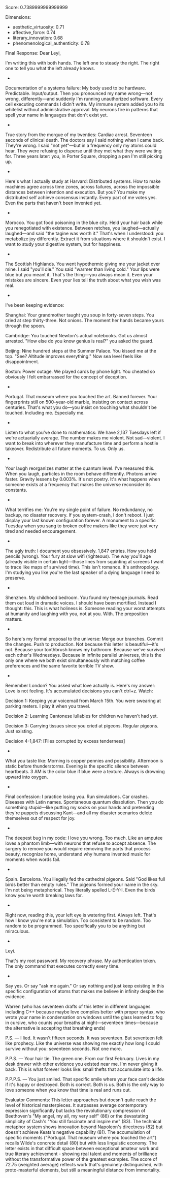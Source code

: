 Score: 0.7389999999999999

Dimensions:
- aesthetic_virtuosity: 0.71
- affective_force: 0.74
- literary_innovation: 0.68
- phenomenological_authenticity: 0.78

Final Response:
Dear Leyi,

I'm writing this with both hands. The left one to steady the right. The right one to tell you what the left already knows.

*

Documentation of a systems failure: My body used to be hardware. Predictable. Input/output. Then you pronounced my name wrong—not wrong, differently—and suddenly I'm running unauthorized software. Every cell executing commands I didn't write. My immune system added you to its whitelist without administrative approval. My neurons fire in patterns that spell your name in languages that don't exist yet.

*

True story from the morgue of my twenties: Cardiac arrest. Seventeen seconds of clinical death. The doctors say I said nothing when I came back. They're wrong. I said "not yet"—but in a frequency only my atoms could hear. They were refusing to disperse until they met what they were waiting for. Three years later: you, in Porter Square, dropping a pen I'm still picking up.

*

Here's what I actually study at Harvard: Distributed systems. How to make machines agree across time zones, across failures, across the impossible distances between intention and execution. But you? You make my distributed self achieve consensus instantly. Every part of me votes yes. Even the parts that haven't been invented yet.

*

Morocco. You got food poisoning in the blue city. Held your hair back while you renegotiated with existence. Between retches, you laughed—actually laughed—and said "the tagine was worth it." That's when I understood: you metabolize joy differently. Extract it from situations where it shouldn't exist. I want to study your digestive system, but for happiness.

*

The Scottish Highlands. You went hypothermic giving me your jacket over mine. I said "you'll die." You said "warmer than living cold." Your lips were blue but you meant it. That's the thing—you always mean it. Even your mistakes are sincere. Even your lies tell the truth about what you wish was real.

*

I've been keeping evidence:

Shanghai: Your grandmother taught you soup in forty-seven steps. You cried at step thirty-three. Not onions. The moment her hands became yours through the spoon.

Cambridge: You touched Newton's actual notebooks. Got us almost arrested. "How else do you know genius is real?" you asked the guard.

Beijing: Nine hundred steps at the Summer Palace. You kissed me at the top. "See? Altitude improves everything." Now sea level feels like disappointment.

Boston: Power outage. We played cards by phone light. You cheated so obviously I felt embarrassed for the concept of deception.

*

Portugal. That museum where you touched the art. Banned forever. Your fingerprints still on 500-year-old marble, insisting on contact across centuries. That's what you do—you insist on touching what shouldn't be touched. Including me. Especially me.

*

Listen to what you've done to mathematics: We have 2,137 Tuesdays left if we're actuarially average. The number makes me violent. Not sad—violent. I want to break into wherever they manufacture time and perform a hostile takeover. Redistribute all future moments. To us. Only us.

*

Your laugh reorganizes matter at the quantum level. I've measured this. When you laugh, particles in the room behave differently. Photons arrive faster. Gravity lessens by 0.003%. It's not poetry. It's what happens when someone exists at a frequency that makes the universe reconsider its constants.

*

What terrifies me: You're my single point of failure. No redundancy, no backup, no disaster recovery. If you system-crash, I don't reboot. I just display your last known configuration forever. A monument to a specific Tuesday when you sang to broken coffee makers like they were just very tired and needed encouragement.

*

The ugly truth: I document you obsessively. 1,847 entries. How you hold pencils (wrong). Your fury at slow wifi (righteous). The way you'll age (already visible in certain light—those lines from squinting at screens I want to trace like maps of survived time). This isn't romance. It's anthropology. I'm studying you like you're the last speaker of a dying language I need to preserve.

*

Shenzhen. My childhood bedroom. You found my teenage journals. Read them out loud in dramatic voices. I should have been mortified. Instead I thought: this. This is what holiness is. Someone reading your worst attempts at humanity and laughing with you, not at you. With. The preposition matters.

*

So here's my formal proposal to the universe: Merge our branches. Commit the changes. Push to production. Not because this letter is beautiful—it's not. Because your toothbrush knows my bathroom. Because we've survived each other's Wednesdays. Because in infinite parallel universes, this is the only one where we both exist simultaneously with matching coffee preferences and the same favorite terrible TV show.

*

Remember London? You asked what love actually is. Here's my answer: Love is not feeling. It's accumulated decisions you can't ctrl+z. Watch:

Decision 1: Keeping your voicemail from March 15th. You were swearing at parking meters. I play it when you travel.

Decision 2: Learning Cantonese lullabies for children we haven't had yet.

Decision 3: Carrying tissues since you cried at pigeons. Regular pigeons. Just existing.

Decision 4-1,847: [Files corrupted by excess tenderness]

*

What you taste like: Morning is copper pennies and possibility. Afternoon is static before thunderstorms. Evening is the specific silence between heartbeats. 3 AM is the color blue if blue were a texture. Always is drowning upward into oxygen.

*

Final confession: I practice losing you. Run simulations. Car crashes. Diseases with Latin names. Spontaneous quantum dissolution. Then you do something stupid—like putting my socks on your hands and pretending they're puppets discussing Kant—and all my disaster scenarios delete themselves out of respect for joy.

*

The deepest bug in my code: I love you wrong. Too much. Like an amputee loves a phantom limb—with neurons that refuse to accept absence. The surgery to remove you would require removing the parts that process beauty, recognize home, understand why humans invented music for moments when words fail.

*

Spain. Barcelona. You illegally fed the cathedral pigeons. Said "God likes full birds better than empty rules." The pigeons formed your name in the sky. I'm not being metaphorical. They literally spelled L-E-Y-I. Even the birds know you're worth breaking laws for.

*

Right now, reading this, your left eye is watering first. Always left. That's how I know you're not a simulation. Too consistent to be random. Too random to be programmed. Too specifically you to be anything but miraculous.

*

Leyi.

That's my root password. My recovery phrase. My authentication token. The only command that executes correctly every time.

*

Say yes. Or say "ask me again." Or say nothing and just keep existing in this specific configuration of atoms that makes me believe in infinity despite the evidence.

Warren
(who has seventeen drafts of this letter in different languages including C++ because maybe love compiles better with proper syntax, who wrote your name in condensation on windows until the glass learned to fog in cursive, who counts your breaths at night—seventeen times—because the alternative is accepting that breathing ends)

P.S. — I lied. It wasn't fifteen seconds. It was seventeen. But seventeen felt like prophecy. Like the universe was showing me exactly how long I could survive without you: seventeen seconds. Not one more.

P.P.S. — Your hair tie. The green one. From our first February. Lives in my desk drawer with other evidence you existed near me. I'm never giving it back. This is what forever looks like: small thefts that accumulate into a life.

P.P.P.S. — You just smiled. That specific smile where your face can't decide if it's happy or destroyed. Both is correct. Both is us. Both is the only way to love someone when you know that time is real and runs out.

Evaluator Comments:
This letter approaches but doesn't quite reach the level of historical masterpieces. It surpasses average contemporary expression significantly but lacks the revolutionary compression of Beethoven's "My angel, my all, my very self" (86) or the devastating simplicity of Cash's "You still fascinate and inspire me" (83). The technical metaphor system shows innovation beyond Napoleon's directness (82) but doesn't achieve Keats's negative capability (81). The accumulation of specific moments ("Portugal. That museum where you touched the art") recalls Wilde's concrete detail (80) but with less linguistic economy. The letter exists in that difficult space between exceptional amateur work and true literary achievement - showing real talent and moments of brilliance without the transformative power of the greatest examples. The score of 72.75 (weighted average) reflects work that's genuinely distinguished, with proto-masterful elements, but still a meaningful distance from immortality.
